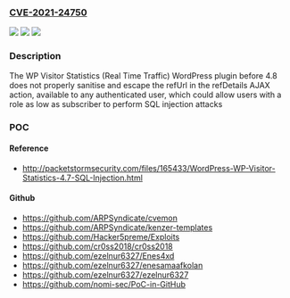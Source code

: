 ### [CVE-2021-24750](https://cve.mitre.org/cgi-bin/cvename.cgi?name=CVE-2021-24750)
![](https://img.shields.io/static/v1?label=Product&message=WP%20Visitor%20Statistics%20(Real%20Time%20Traffic)&color=blue)
![](https://img.shields.io/static/v1?label=Version&message=4.8%3C%204.8%20&color=brighgreen)
![](https://img.shields.io/static/v1?label=Vulnerability&message=CWE-89%20SQL%20Injection&color=brighgreen)

### Description

The WP Visitor Statistics (Real Time Traffic) WordPress plugin before 4.8 does not properly sanitise and escape the refUrl in the refDetails AJAX action, available to any authenticated user, which could allow users with a role as low as subscriber to perform SQL injection attacks

### POC

#### Reference
- http://packetstormsecurity.com/files/165433/WordPress-WP-Visitor-Statistics-4.7-SQL-Injection.html

#### Github
- https://github.com/ARPSyndicate/cvemon
- https://github.com/ARPSyndicate/kenzer-templates
- https://github.com/Hacker5preme/Exploits
- https://github.com/cr0ss2018/cr0ss2018
- https://github.com/ezelnur6327/Enes4xd
- https://github.com/ezelnur6327/enesamaafkolan
- https://github.com/ezelnur6327/ezelnur6327
- https://github.com/nomi-sec/PoC-in-GitHub

